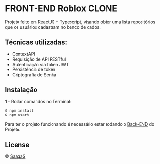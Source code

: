 # FRONT-END Roblox CLONE

Projeto feito em ReactJS + Typescript, visando obter uma lista repositórios que os usuários cadastram no banco de dados.

## Técnicas utilizadas:

- ContextAPI
- Requisição de API RESTful
- Autenticação via token JWT
- Persistência de token
- Criptografia de Senha

## Instalação

**1 -** Rodar comandos no Terminal:
```sh
$ npm install
$ npm start
```
Para ter o projeto funcionando é necessário estar rodando o [Back-END](https://github.com/SaagaS0/ReactJS-GitHub-Repository) do Projeto.

## License
© [SaagaS](https://github.com/SaagaS0)
